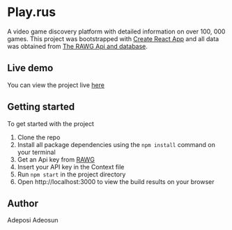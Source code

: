# Play.rus

A video game discovery platform with detailed information on over 100, 000 games. This project was bootstrapped with [Create React App](https://github.com/facebook/create-react-app) and all data was obtained from [The RAWG Api and database](https://rawg.io/apidocs).

## Live demo

You can view the project live [here](http://playrus.netlify.app/)

## Getting started

To get started with the project
 1. Clone the repo
 2. Install all package dependencies using the `npm install` command on your terminal
 3. Get an Api key from [RAWG](https://rawg.io/apidocs)
 4. Insert your API key in the Context file 
 5. Run `npm start` in the project directory
 6. Open http://localhost:3000 to view the build results on your browser

## Author

Adeposi Adeosun

